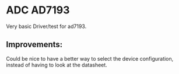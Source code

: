 # ADC AD7193

Very basic Driver/test for ad7193.

## Improvements:

Could be nice to have a better way to select the device configuration, instead
of having to look at the datasheet.



